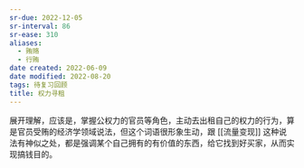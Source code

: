 ```yaml
---
sr-due: 2022-12-05
sr-interval: 86
sr-ease: 310
aliases:
  - 贿赂
  - 行贿
date created: 2022-06-09
date modified: 2022-08-20
tags: 待复习回顾
title: 权力寻租
---
```


展开理解，应该是，掌握公权力的官员等角色，主动去出租自己的权力的行为，算是官员受贿的经济学领域说法，但这个词语很形象生动，跟 [[流量变现]] 这种说法有神似之处，都是强调某个自己拥有的有价值的东西，给它找到好买家，从而实现搞钱目的。
